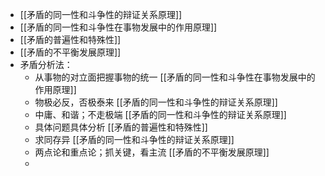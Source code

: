 - [[矛盾的同一性和斗争性的辩证关系原理]]
- [[矛盾的同一性和斗争性在事物发展中的作用原理]]
- [[矛盾的普遍性和特殊性]]
- [[矛盾的不平衡发展原理]]
- 矛盾分析法：
	- 从事物的对立面把握事物的统一 [[矛盾的同一性和斗争性在事物发展中的作用原理]]
	- 物极必反，否极泰来 [[矛盾的同一性和斗争性的辩证关系原理]]
	- 中庸、和谐；不走极端 [[矛盾的同一性和斗争性的辩证关系原理]]
	- 具体问题具体分析 [[矛盾的普遍性和特殊性]]
	- 求同存异 [[矛盾的同一性和斗争性的辩证关系原理]]
	- 两点论和重点论；抓关键，看主流 [[矛盾的不平衡发展原理]]
	-